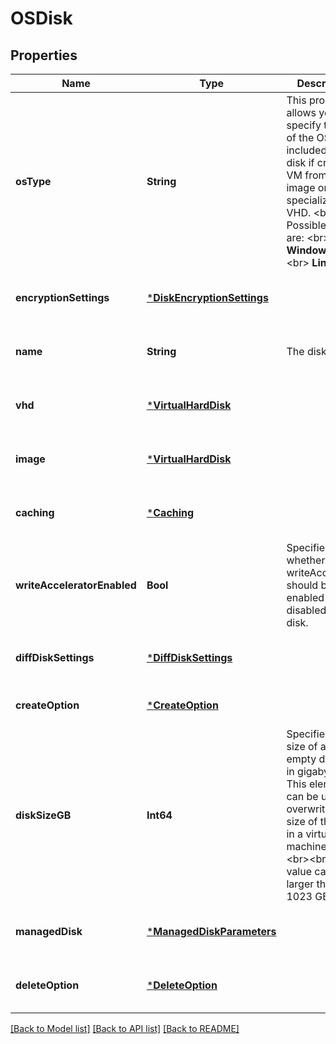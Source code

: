 # OSDisk


## Properties
Name | Type | Description | Notes
------------ | ------------- | ------------- | -------------
**osType** | **String** | This property allows you to specify the type of the OS that is included in the disk if creating a VM from user-image or a specialized VHD. &lt;br&gt;&lt;br&gt; Possible values are: &lt;br&gt;&lt;br&gt; **Windows** &lt;br&gt;&lt;br&gt; **Linux** | [optional] [default to nothing]
**encryptionSettings** | [***DiskEncryptionSettings**](DiskEncryptionSettings.md) |  | [optional] [default to nothing]
**name** | **String** | The disk name. | [optional] [default to nothing]
**vhd** | [***VirtualHardDisk**](VirtualHardDisk.md) |  | [optional] [default to nothing]
**image** | [***VirtualHardDisk**](VirtualHardDisk.md) |  | [optional] [default to nothing]
**caching** | [***Caching**](Caching.md) |  | [optional] [default to nothing]
**writeAcceleratorEnabled** | **Bool** | Specifies whether writeAccelerator should be enabled or disabled on the disk. | [optional] [default to nothing]
**diffDiskSettings** | [***DiffDiskSettings**](DiffDiskSettings.md) |  | [optional] [default to nothing]
**createOption** | [***CreateOption**](CreateOption.md) |  | [default to nothing]
**diskSizeGB** | **Int64** | Specifies the size of an empty data disk in gigabytes. This element can be used to overwrite the size of the disk in a virtual machine image. &lt;br&gt;&lt;br&gt; This value cannot be larger than 1023 GB | [optional] [default to nothing]
**managedDisk** | [***ManagedDiskParameters**](ManagedDiskParameters.md) |  | [optional] [default to nothing]
**deleteOption** | [***DeleteOption**](DeleteOption.md) |  | [optional] [default to nothing]


[[Back to Model list]](../README.md#models) [[Back to API list]](../README.md#api-endpoints) [[Back to README]](../README.md)


